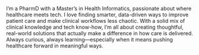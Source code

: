 I’m a PharmD with a Master’s in Health Informatics, passionate about where healthcare meets tech. I love finding smarter, data-driven ways to improve patient care and make clinical workflows less chaotic. 
With a solid mix of clinical knowledge and tech know-how, I’m all about creating thoughtful, real-world solutions that actually make a difference in how care is delivered. 
Always curious, always learning—especially when it means pushing healthcare forward in meaningful ways.

<!---
samanthasanjeev/samanthasanjeev is a ✨ special ✨ repository because its `README.md` (this file) appears on your GitHub profile.
You can click the Preview link to take a look at your changes.
--->
